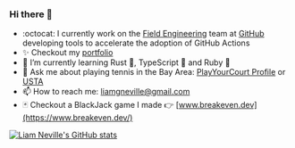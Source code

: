 ### Hi there 👋

- :octocat: I currently work on the [Field Engineering](https://github.com/orgs/github/teams/field-engineering) team at [GitHub](http://github.com/github) developing tools to accelerate the adoption of GitHub Actions
- ✨ Checkout my [portfolio](https://lineville.github.io)
- 🔭 I’m currently learning Rust 🦀, TypeScript 💙 and Ruby 💎
- 🎾 Ask me about playing tennis in the Bay Area: [PlayYourCourt Profile](https://www.playyourcourt.com/tennis-community/player/3eb3b73e-4f20-4a56-88fa-0761f12ae8fd/) or [USTA](https://www.usta.com/en/home/myaccount/player.html#/tab1=schedules)
- 📫 How to reach me: [liamgneville@gmail.com](mailto:liamgneville@gmail.com)
- 🃏 Checkout a BlackJack game I made 👉 [www.breakeven.dev](https://www.breakeven.dev/)

[![Liam Neville's GitHub stats](https://github-readme-stats.vercel.app/api?username=lineville&theme=cobalt)](https://github.com/lineville/github-readme-stats)
